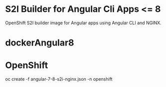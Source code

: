 # S2I Builder for Angular Cli Apps <= 8
OpenShift S2I builder image for Angular apps using Angular CLI and NGINX.

# dockerAngular8


# OpenShift
oc create -f angular-7-8-s2i-nginx.json -n openshift

